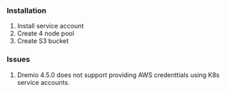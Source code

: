 ### Installation
1. Install service account
1. Create 4 node pool
1. Create S3 bucket

### Issues
1. Dremio 4.5.0 does not support providing AWS credenttials using K8s service accounts.


 
